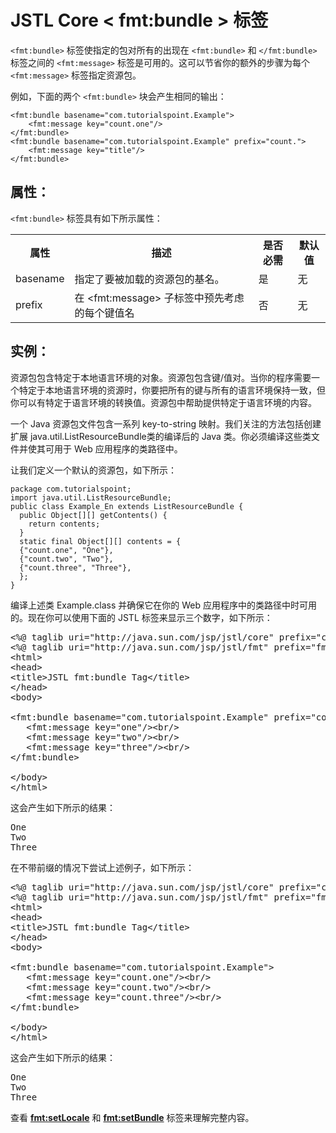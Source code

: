 # JSTL Core < fmt:bundle > 标签

`<fmt:bundle>` 标签使指定的包对所有的出现在 `<fmt:bundle>` 和 `</fmt:bundle>` 标签之间的 `<fmt:message>` 标签是可用的。这可以节省你的额外的步骤为每个 `<fmt:message>` 标签指定资源包。


例如，下面的两个 `<fmt:bundle>` 块会产生相同的输出：

``` 
<fmt:bundle basename="com.tutorialspoint.Example">
    <fmt:message key="count.one"/>
</fmt:bundle>
<fmt:bundle basename="com.tutorialspoint.Example" prefix="count.">
    <fmt:message key="title"/>
</fmt:bundle>
```

## 属性：

`<fmt:bundle>` 标签具有如下所示属性：

<table class="table table-bordered">
<tr><th style="width:15%">属性</th><th>描述 </th><th>是否必需</th><th>默认值</th></tr>
<tr><td>basename</td><td>指定了要被加载的资源包的基名。</td><td>是</td><td>无</td></tr>
<tr><td>prefix</td><td>在 &lt;fmt:message&gt; 子标签中预先考虑的每个键值名</td><td>否</td><td>无</td></tr>
</table>

## 实例：

资源包包含特定于本地语言环境的对象。资源包包含键/值对。当你的程序需要一个特定于本地语言环境的资源时，你要把所有的键与所有的语言环境保持一致，但你可以有特定于语言环境的转换值。资源包中帮助提供特定于语言环境的内容。

一个 Java 资源包文件包含一系列 key-to-string 映射。我们关注的方法包括创建扩展 java.util.ListResourceBundle类的编译后的 Java 类。你必须编译这些类文件并使其可用于 Web 应用程序的类路径中。

让我们定义一个默认的资源包，如下所示：

``` 
package com.tutorialspoint;
import java.util.ListResourceBundle;
public class Example_En extends ListResourceBundle {
  public Object[][] getContents() {
    return contents;
  }
  static final Object[][] contents = {
  {"count.one", "One"},
  {"count.two", "Two"},
  {"count.three", "Three"},
  };
}
``` 
编译上述类 Example.class 并确保它在你的 Web 应用程序中的类路径中时可用的。现在你可以使用下面的 JSTL 标签来显示三个数字，如下所示：

<pre class="prettyprint notranslate">
&lt;%@ taglib uri="http://java.sun.com/jsp/jstl/core" prefix="c" %&gt;
&lt;%@ taglib uri="http://java.sun.com/jsp/jstl/fmt" prefix="fmt" %&gt;
&lt;html&gt;
&lt;head&gt;
&lt;title&gt;JSTL fmt:bundle Tag&lt;/title&gt;
&lt;/head&gt;
&lt;body&gt;

&lt;fmt:bundle basename="com.tutorialspoint.Example" prefix="count."&gt;
   &lt;fmt:message key="one"/&gt;&lt;br/&gt;
   &lt;fmt:message key="two"/&gt;&lt;br/&gt;
   &lt;fmt:message key="three"/&gt;&lt;br/&gt;
&lt;/fmt:bundle&gt;

&lt;/body&gt;
&lt;/html&gt;
</pre>


这会产生如下所示的结果：

<pre class="result notranslate">
One 
Two 
Three
</pre>

在不带前缀的情况下尝试上述例子，如下所示：

<pre class="prettyprint notranslate tryit">
&lt;%@ taglib uri="http://java.sun.com/jsp/jstl/core" prefix="c" %&gt;
&lt;%@ taglib uri="http://java.sun.com/jsp/jstl/fmt" prefix="fmt" %&gt;
&lt;html&gt;
&lt;head&gt;
&lt;title&gt;JSTL fmt:bundle Tag&lt;/title&gt;
&lt;/head&gt;
&lt;body&gt;

&lt;fmt:bundle basename="com.tutorialspoint.Example"&gt;
   &lt;fmt:message key="count.one"/&gt;&lt;br/&gt;
   &lt;fmt:message key="count.two"/&gt;&lt;br/&gt;
   &lt;fmt:message key="count.three"/&gt;&lt;br/&gt;
&lt;/fmt:bundle&gt;

&lt;/body&gt;
&lt;/html&gt;
</pre>

这会产生如下所示的结果：

<pre class="result notranslate">
One 
Two 
Three
</pre>

查看 [**<fmt:setLocale>**](http://www.tutorialspoint.com/jsp/jstl_format_setlocale_tag.htm) 和 [**<fmt:setBundle>**](http://www.tutorialspoint.com/jsp/jstl_format_setbundle_tag.htm) 标签来理解完整内容。